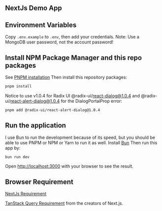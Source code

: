 ## NextJs Demo App

## Environment Variables

Copy `.env.example` to `.env`, then add your credentials.
Note: Use a MongoDB user password, not the account password!

## Install NPM Package Manager and this repo packages

See [PNPM installation](https://pnpm.io/installation)
Then install this repository packages:

```bash
pnpm install
```

Notice to use v1.0.4 for Radix UI @radix-ui/react-dialog@1.0.4 and @radix-ui/react-alert-dialog@1.0.4 for the DialogPortalProp error:

```bash
pnpm add @radix-ui/react-alert-dialog@1.0.4
```

## Run the application

I use Bun to run the development because of its speed, but you should be able to use PNPM or NPM or Yarn to run it as well.
Install [Bun](https://bun.sh/docs/installation)
Then run this app by:

```bash
bun run dev
```

Open [http://localhost:3000](http://localhost:3000) with your browser to see the result.

## Browser Requirement

[NextJs Requirement](https://nextjs.org/docs/getting-started/installation)

[TanStack Query Requirement](https://tanstack.com/query/latest/docs/react/installation) from the creators of Next.js.
